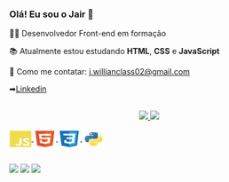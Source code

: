 ### Olá! Eu sou o Jair 👋
<div>
  <p>🐱‍👤 Desenvolvedor Front-end em formação</p>
  <p>📚 Atualmente estou estudando <b>HTML</b>, <b>CSS</b> e <b>JavaScript</b></p>
  <p>💬 Como me contatar: <a href="mailto:j.willianclass02@gmail.com">j.willianclass02@gmail.com</a></p>
  <p>➡<a href="https://www.linkedin.com/in/jairwillianclass/">Linkedin</a></p>
</div>
<br>

<div align="center">
  <a href="https://github.com/jair777">
  <img height="180em" src="https://github-readme-stats.vercel.app/api?username=jair777&show_icons=true&theme=dark&include_all_commits=true&count_private=true"/>
  <img height="180em" src="https://github-readme-stats.vercel.app/api/top-langs/?username=jair777&layout=compact&langs_count=7&theme=dark"/>
</div>
  <div style="display: inline_block"><br>
  <img align="center" alt="Jair777-Js" height="30" width="40" src="https://raw.githubusercontent.com/devicons/devicon/master/icons/javascript/javascript-plain.svg">
  <img align="center" alt="Jair777-HTML" height="30" width="40" src="https://raw.githubusercontent.com/devicons/devicon/master/icons/html5/html5-original.svg">
  <img align="center" alt="Jair777-CSS" height="30" width="40" src="https://raw.githubusercontent.com/devicons/devicon/master/icons/css3/css3-original.svg">
  <img align="center" alt="Jair777-Python" height="30" width="40" src="https://raw.githubusercontent.com/devicons/devicon/master/icons/python/python-original.svg">
</div>
    
##
 
<div> 
  <a href="https://instagram.com/jairzera7" target="_blank"><img src="https://img.shields.io/badge/-Instagram-%23E4405F?style=for-the-badge&logo=instagram&logoColor=white" target="_blank"></a>
  <a href = "https://j.willianclass02@gmail.com"><img src="https://img.shields.io/badge/-Gmail-%23333?style=for-the-badge&logo=gmail&logoColor=white" target="_blank"></a>
  <a href="https://www.linkedin.com/in/jair-willian-class-0706441a1" target="_blank"><img src="https://img.shields.io/badge/-LinkedIn-%230077B5?style=for-the-badge&logo=linkedin&logoColor=white" target="_blank"></a>   
 </div>
